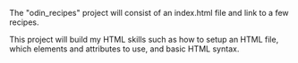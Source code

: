 The "odin_recipes" project will consist of an index.html file and link to a few recipes.

This project will build my HTML skills such as how to setup an HTML file, which elements and attributes to use, and basic HTML syntax.